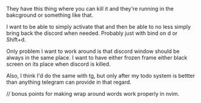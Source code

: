 

They have this thing where you can kill it and they're running in the bakcground or something like that.


I want to be able to simply activate that and then be able to no less simply bring back the discord when needed. Probably just with bind on d or Shift+d.

Only problem I want to work around is that discord window should be always in the same place. I want to have either frozen frame either black screen on its place when discord is killed.

Also, I think I'd do the same with tg, but only after my todo system is bettter than anything telegram can provide in that regard.


// bonus points for making wrap around words work properly in nvim.
